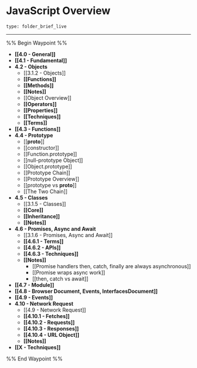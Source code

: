 # JavaScript Overview
 
```ccard
type: folder_brief_live
```
 
---

%% Begin Waypoint %%
- **[[4.0 - General]]**
- **[[4.1 - Fundamental]]**
- **4.2 - Objects**
	- [[3.1.2 - Objects]]
	- **[[Functions]]**
	- **[[Methods]]**
	- **[[Notes]]**
	- [[Object Overview]]
	- **[[Operators]]**
	- **[[Properties]]**
	- **[[Techniques]]**
	- **[[Terms]]**
- **[[4.3 - Functions]]**
- **4.4 - Prototype**
	- [[__proto__]]
	- [[constructor]]
	- [[Function.prototype]]
	- [[null-prototype Object]]
	- [[Object.prototype]]
	- [[Prototype Chain]]
	- [[Prototype Overview]]
	- [[prototype vs __proto__]]
	- [[The Two Chain]]
- **4.5 - Classes**
	- [[3.1.5 - Classes]]
	- **[[Core]]**
	- **[[Inheritance]]**
	- **[[Notes]]**
- **4.6 - Promises, Async and Await**
	- [[3.1.6 - Promises, Async and Await]]
	- **[[4.6.1 - Terms]]**
	- **[[4.6.2 - APIs]]**
	- **[[4.6.3 - Techniques]]**
	- **[[Notes]]**
		- [[Promise handlers then, catch, finally are always asynchronous]]
		- [[Promise wraps async work]]
		- [[then, catch vs await]]
- **[[4.7 - Module]]**
- **[[4.8 - Browser Document, Events, InterfacesDocument]]**
- **[[4.9 - Events]]**
- **4.10 - Network Request**
	- [[4.9 - Network Request]]
	- **[[4.10.1 - Fetches]]**
	- **[[4.10.2 - Requests]]**
	- **[[4.10.3 - Responses]]**
	- **[[4.10.4 - URL Object]]**
	- **[[Notes]]**
- **[[X - Techniques]]**

%% End Waypoint %%